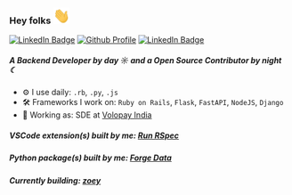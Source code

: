 ### Hey folks <img src="https://raw.githubusercontent.com/ABSphreak/ABSphreak/master/gifs/Hi.gif" width="30px">
<!-- [![](https://readme-typing-svg.herokuapp.com?font=Inter&pause=1000&color=27CD88&width=435&lines=I+am+Soumit+Das)](https://git.io/typing-svg) -->
[![LinkedIn Badge](https://img.shields.io/badge/LinkedIn-0077B5?style=for-the-badge&logo=linkedin&logoColor=white)](https://www.linkedin.com/in/itssoumit) [![Github Profile](https://img.shields.io/badge/Github-24292E?style=for-the-badge&logo=github&logoColor=white)](https://www.github.com/ITSSOMIT) [![LinkedIn Badge](https://img.shields.io/badge/Gmail-D14836?style=for-the-badge&logo=gmail&logoColor=white)](mailto:me@soumit.in)

##### A Backend Developer by day ☼ and a Open Source Contributor by night ☾

- ⚙️ I use daily: `.rb`, `.py`, `.js`
- 🛠️ Frameworks I work on: `Ruby on Rails`, `Flask`, `FastAPI`, `NodeJS`, `Django`
- 🧰 Working as: SDE at [Volopay India](https://www.linkedin.com/company/volopay/mycompany/)

##### VSCode extension(s) built by me: [Run RSpec](https://marketplace.visualstudio.com/items?itemName=itssoumit.run-rspec)
##### Python package(s) built by me: [Forge Data](https://pypi.org/project/forgedata/)
##### Currently building: [zoey](https://github.com/ITSSOUMIT/zoey)